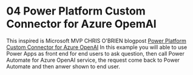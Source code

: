 # 04 Power Platform Custom Connector for Azure OpemAI 

This inspired is Microsoft MVP CHRIS O'BRIEN blogpost [Power Platform Custom Connector for Azure OpenAI](https://www.sharepointnutsandbolts.com/2023/02/call-chatgpt-gpt-3-from-power-apps-power-automate.html)
In this example you will able to use Power Apps as front end for end users to ask question, then call Power Automate for Azure OpenAI service, the request come back to Power Automate and then anwer shown to end user. 
